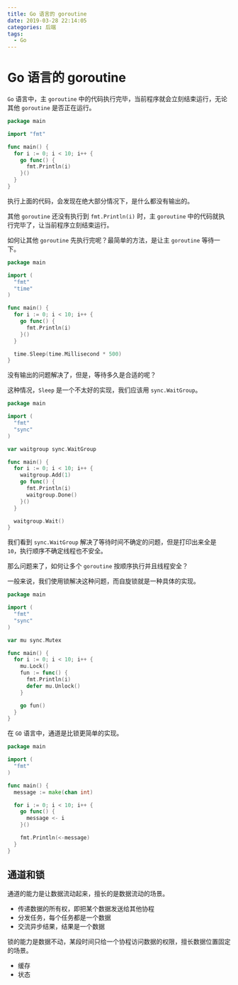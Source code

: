 ```yaml
---
title: Go 语言的 goroutine
date: 2019-03-28 22:14:05
categories: 后端
tags:
  - Go
---
```

# Go 语言的 goroutine

`Go` 语言中，主 `goroutine` 中的代码执行完毕，当前程序就会立刻结束运行，无论其他 `goroutine` 是否正在运行。

```go
package main

import "fmt"

func main() {
  for i := 0; i < 10; i++ {
    go func() {
      fmt.Println(i)
    }()
  }
}
```

执行上面的代码，会发现在绝大部分情况下，是什么都没有输出的。

其他 `goroutine` 还没有执行到 `fmt.Println(i)` 时，主 `goroutine` 中的代码就执行完毕了，让当前程序立刻结束运行。

如何让其他 `goroutine` 先执行完呢？最简单的方法，是让主 `goroutine` 等待一下。

```go
package main

import (
  "fmt"
  "time"
)

func main() {
  for i := 0; i < 10; i++ {
    go func() {
      fmt.Println(i)
    }()
  }

  time.Sleep(time.Millisecond * 500)
}
```

没有输出的问题解决了，但是，等待多久是合适的呢？

这种情况，`Sleep` 是一个不太好的实现，我们应该用 `sync.WaitGroup`。

```go
package main

import (
  "fmt"
  "sync"
)

var waitgroup sync.WaitGroup

func main() {
  for i := 0; i < 10; i++ {
    waitgroup.Add(1)
    go func() {
      fmt.Println(i)
      waitgroup.Done()
    }()
  }

  waitgroup.Wait()
}
```

我们看到 `sync.WaitGroup` 解决了等待时间不确定的问题，但是打印出来全是 `10`，执行顺序不确定线程也不安全。

那么问题来了，如何让多个 `goroutine` 按顺序执行并且线程安全？

一般来说，我们使用锁解决这种问题，而自旋锁就是一种具体的实现。

```go
package main

import (
  "fmt"
  "sync"
)

var mu sync.Mutex

func main() {
  for i := 0; i < 10; i++ {
    mu.Lock()
    fun := func() {
      fmt.Println(i)
      defer mu.Unlock()
    }

    go fun()
  }
}
```

在 `GO` 语言中，通道是比锁更简单的实现。

```go
package main

import (
  "fmt"
)

func main() {
  message := make(chan int)

  for i := 0; i < 10; i++ {
    go func() {
      message <- i
    }()

    fmt.Println(<-message)
  }
}
```

## 通道和锁

通道的能力是让数据流动起来，擅长的是数据流动的场景。

* 传递数据的所有权，即把某个数据发送给其他协程
* 分发任务，每个任务都是一个数据
* 交流异步结果，结果是一个数据

锁的能力是数据不动，某段时间只给一个协程访问数据的权限，擅长数据位置固定的场景。

* 缓存
* 状态